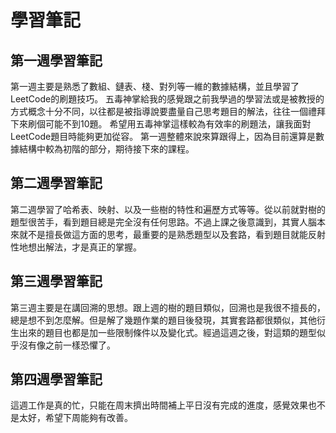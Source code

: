 # 學習筆記
## 第一週學習筆記
第一週主要是熟悉了數組、鏈表、棧、對列等一維的數據結構，並且學習了LeetCode的刷題技巧。
五毒神掌給我的感覺跟之前我學過的學習法或是被教授的方式概念十分不同，以往都是被指導說要盡量自己思考題目的解法，往往一個禮拜下來刷個可能不到10題。
希望用五毒神掌這樣較為有效率的刷題法，讓我面對LeetCode題目時能夠更加從容。
第一週整體來說來算跟得上，因為目前還算是數據結構中較為初階的部分，期待接下來的課程。

## 第二週學習筆記
第二週學習了哈希表、映射、以及一些樹的特性和遍歷方式等等。從以前就對樹的題型很苦手，看到題目總是完全沒有任何思路。不過上課之後意識到，其實人腦本來就不是擅長做這方面的思考，最重要的是熟悉題型以及套路，看到題目就能反射性地想出解法，才是真正的掌握。

## 第三週學習筆記
第三週主要是在講回溯的思想。跟上週的樹的題目類似，回溯也是我很不擅長的，總是想不到怎麼解。但是解了幾題作業的題目後發現，其實套路都很類似，其他衍生出來的題目也都是加一些限制條件以及變化式。經過這週之後，對這類的題型似乎沒有像之前一樣恐懼了。

## 第四週學習筆記
這週工作是真的忙，只能在周末擠出時間補上平日沒有完成的進度，感覺效果也不是太好，希望下周能夠有改善。